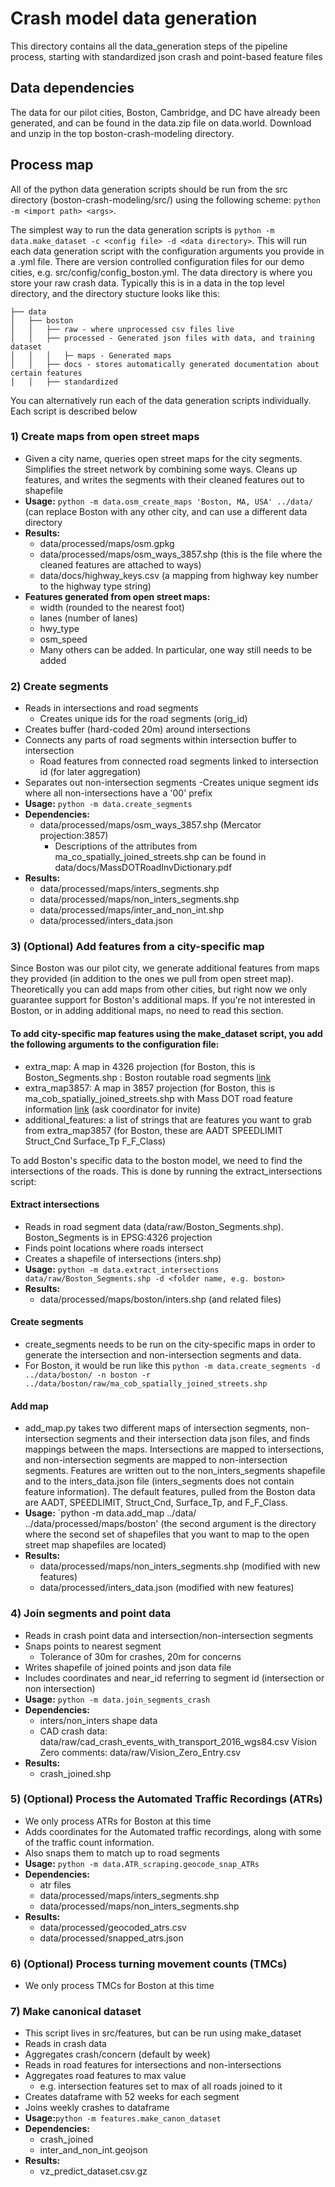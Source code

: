 
# Crash model data generation

This directory contains all the data_generation steps of the pipeline process, starting with standardized json crash and point-based feature files

## Data dependencies

The data for our pilot cities, Boston, Cambridge, and DC have already been generated, and can be found in the data.zip file on data.world.  Download and unzip in the top boston-crash-modeling directory.

## Process map

All of the python data generation scripts should be run from the src directory (boston-crash-modeling/src/) using the following scheme: `python -m <import path> <args>`.

The simplest way to run the data generation scripts is `python -m data.make_dataset -c <config file> -d <data directory>`.  This will run each data generation script with the configuration arguments you provide in a .yml file.  There are version controlled configuration files for our demo cities, e.g. src/config/config_boston.yml.  The data directory is where you store your raw crash data.  Typically this is in a data in the top level directory, and the directory stucture looks like this:

    ├── data
    │   ├── boston
    │   │   ├── raw - where unprocessed csv files live
    │   │   ├── processed - Generated json files with data, and training dataset
    │   │   │   ├─ maps - Generated maps
    │   │   ├── docs - stores automatically generated documentation about certain features
    │   │   ├── standardized


You can alternatively run each of the data generation scripts individually.  Each script is described below

### 1) Create maps from open street maps

- Given a city name, queries open street maps for the city segments.  Simplifies the street network by combining some ways.  Cleans up features, and writes the segments with their cleaned features out to shapefile
- **Usage:** `python -m data.osm_create_maps 'Boston, MA, USA' ../data/` (can replace Boston with any other city, and can use a different data directory
- **Results:**
    - data/processed/maps/osm.gpkg
    - data/processed/maps/osm_ways_3857.shp (this is the file where the cleaned features are attached to ways)
    - data/docs/highway_keys.csv (a mapping from highway key number to the highway type string)
- **Features generated from open street maps:**
    - width (rounded to the nearest foot)
    - lanes (number of lanes)
    - hwy_type
    - osm_speed
    - Many others can be added.  In particular, one way still needs to be added

### 2) Create segments
- Reads in intersections and road segments
    - Creates unique ids for the road segments (orig_id)
- Creates buffer (hard-coded 20m) around intersections
- Connects any parts of road segments within intersection buffer to intersection
    - Road features from connected road segments linked to intersection id (for later aggregation)
- Separates out non-intersection segments
-Creates unique segment ids where all non-intersections have a '00' prefix <br>
- **Usage:** `python -m data.create_segments`
- **Dependencies:**
    - data/processed/maps/osm_ways_3857.shp (Mercator projection:3857)
        - Descriptions of the attributes from ma_co_spatially_joined_streets.shp can be found in data/docs/MassDOTRoadInvDictionary.pdf
- **Results:**
    - data/processed/maps/inters_segments.shp
    - data/processed/maps/non_inters_segments.shp
    - data/processed/maps/inter_and_non_int.shp
    - data/processed/inters_data.json

### 3) (Optional) Add features from a city-specific map

Since Boston was our pilot city, we generate additional features from maps they provided (in addition to the ones we pull from open street map).  Theoretically you can add maps from other cities, but right now we only guarantee support for Boston's additional maps.  If you're not interested in Boston, or in adding additional maps, no need to read this section.

#### To add city-specific map features using the make_dataset script, you add the following arguments to the configuration file:
- extra_map: A map in 4326 projection (for Boston, this is Boston\_Segments.shp : Boston routable road segments [link](http://bostonopendata-boston.opendata.arcgis.com/datasets/cfd1740c2e4b49389f47a9ce2dd236cc_8)
- extra_map3857: A map in 3857 projection (for Boston, this is ma_cob_spatially_joined_streets.shp with Mass DOT road feature information [link](https://data.world/data4democracy/boston-crash-model) (ask coordinator for invite)
- additional_features: a list of strings that are features you want to grab from extra_map3857 (for Boston, these are AADT SPEEDLIMIT Struct_Cnd Surface_Tp F_F_Class)

To add Boston's specific data to the boston model, we need to find the intersections of the roads.  This is done by running the extract_intersections script:

#### Extract intersections
- Reads in road segment data (data/raw/Boston_Segments.shp).  Boston_Segments is in EPSG:4326 projection
- Finds point locations where roads intersect
- Creates a shapefile of intersections (inters.shp)
- **Usage:** `python -m data.extract_intersections data/raw/Boston_Segments.shp -d <folder name, e.g. boston>`
- **Results:**
    - data/processed/maps/boston/inters.shp (and related files)

#### Create segments
- create_segments needs to be run on the city-specific maps in order to generate the intersection and non-intersection segments and data.
- For Boston, it would be run like this `python -m data.create_segments -d ../data/boston/ -n boston -r ../data/boston/raw/ma_cob_spatially_joined_streets.shp`

#### Add map
- add_map.py takes two different maps of intersection segments, non-intersection segments and their intersection data json files, and finds mappings between the maps.  Intersections are mapped to intersections, and non-intersection segments are mapped to non-intersection segments.  Features are written out to the non_inters_segments shapefile and to the inters_data.json file (inters_segments does not contain feature information).  The default features, pulled from the Boston data are AADT, SPEEDLIMIT, Struct_Cnd, Surface_Tp, and F_F_Class.
- **Usage:** `python -m data.add_map ../data/ ../data/processed/maps/boston' (the second argument is the directory where the second set of shapefiles that you want to map to the open street map shapefiles are located)
- **Results:**
    - data/processed/maps/non_inters_segments.shp (modified with new features)
    - data/processed/inters_data.json (modified with new features)

### 4) Join segments and point data
- Reads in crash point data and intersection/non-intersection segments
- Snaps points to nearest segment
    - Tolerance of 30m for crashes, 20m for concerns
- Writes shapefile of joined points and json data file
- Includes coordinates and near_id referring to segment id (intersection or non intersection)
- <b>Usage:</b> `python -m data.join_segments_crash`
- <b>Dependencies:</b>
    - inters/non_inters shape data
    - CAD crash data: data/raw/cad_crash_events_with_transport_2016_wgs84.csv
  Vision Zero comments: data/raw/Vision_Zero_Entry.csv
- <b>Results:</b>
    - crash_joined.shp

### 5) (Optional) Process the Automated Traffic Recordings (ATRs)
- We only process ATRs for Boston at this time
- Adds coordinates for the Automated traffic recordings, along with some of the traffic count information.
- Also snaps them to match up to road segments
- <b>Usage:</b> `python -m data.ATR_scraping.geocode_snap_ATRs`
- <b>Dependencies:</b>
    - atr files
    - data/processed/maps/inters_segments.shp
    - data/processed/maps/non_inters_segments.shp
- <b>Results:</b>
    - data/processed/geocoded_atrs.csv
    - data/processed/snapped_atrs.json

### 6) (Optional) Process turning movement counts (TMCs)
- We only process TMCs for Boston at this time

### 7) Make canonical dataset
- This script lives in src/features, but can be run using make_dataset
- Reads in crash data
- Aggregates crash/concern (default by week)
- Reads in road features for intersections and non-intersections
- Aggregates road features to max value
    - e.g. intersection features set to max of all roads joined to it
- Creates dataframe with 52 weeks for each segment
- Joins weekly crashes to dataframe
- <b>Usage:</b>`python -m features.make_canon_dataset`
- <b>Dependencies:</b>
    - crash_joined
    - inter_and_non_int.geojson
- <b>Results:</b>
    - vz_predict_dataset.csv.gz

